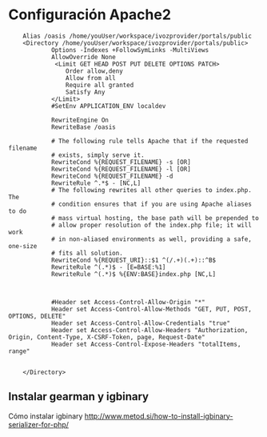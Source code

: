 # Configuración Apache2

        Alias /oasis /home/youUser/workspace/ivozprovider/portals/public
        <Directory /home/youUser/workspace/ivozprovider/portals/public>
                Options -Indexes +FollowSymLinks -MultiViews
                AllowOverride None
                 <Limit GET HEAD POST PUT DELETE OPTIONS PATCH>
                    Order allow,deny
                    Allow from all
                    Require all granted
                    Satisfy Any
                </Limit>
                #SetEnv APPLICATION_ENV localdev

                RewriteEngine On
                RewriteBase /oasis

                # The following rule tells Apache that if the requested filename
                # exists, simply serve it.
                RewriteCond %{REQUEST_FILENAME} -s [OR]
                RewriteCond %{REQUEST_FILENAME} -l [OR]
                RewriteCond %{REQUEST_FILENAME} -d
                RewriteRule ^.*$ - [NC,L]
                # The following rewrites all other queries to index.php. The
                # condition ensures that if you are using Apache aliases to do
                # mass virtual hosting, the base path will be prepended to
                # allow proper resolution of the index.php file; it will work
                # in non-aliased environments as well, providing a safe, one-size
                # fits all solution.
                RewriteCond %{REQUEST_URI}::$1 ^(/.+)(.+)::^B$
                RewriteRule ^(.*)$ - [E=BASE:%1]
                RewriteRule ^(.*)$ %{ENV:BASE}index.php [NC,L]



                #Header set Access-Control-Allow-Origin "*"
                Header set Access-Control-Allow-Methods "GET, PUT, POST, OPTIONS, DELETE"
                Header set Access-Control-Allow-Credentials "true"
                Header set Access-Control-Allow-Headers "Authorization, Origin, Content-Type, X-CSRF-Token, page, Request-Date"
                Header set Access-Control-Expose-Headers "totalItems, range"


        </Directory>


## Instalar gearman y igbinary

Cómo instalar igbinary
http://www.metod.si/how-to-install-igbinary-serializer-for-php/